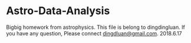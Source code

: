 # Astro-Data-Analysis
Bigbig homework from astrophysics.
This file is belong to dingdingluan. 
If you have any question,
Please connect dingdluan@gmail.com.
2018.6.17
